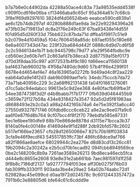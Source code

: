 b7a7b6e0c44902da
42288a50ace4c83a
73a98535edd4538f
c909f0cd916e06ba
cf13466aba9c65cf
95a364a61c7c68cb
3f8e1f69d9297610
3824df4d06524beb
eeabce590cd839a1
ae6c12b74db297af
40280b888d1ae9da
3e22e92294396a26
a73fb03e719813a1
dc8a2f76e249c63f
67ba93438e14d55f
f01d95d5d260f33d
75bb622c87bda71d
dffba5f9917c51e9
b2c079e4d10459a5
f04c7606458a85dc
b97aef055c180e66
6e6a4007343d47ac
229f32ba684d442f
0888c6d9d7cd6f58
2c2c5946134e1b7f
bdc9445798c79d77
a1e29f564fbdbc9e
cd560ec2e60b7ef1
2c863afd7b38eca3
2d87759a15bf0173
d70d3f8daa35c997
a0f72531b4f9c180
fd66eeca11560138
baf4637ab960021b
41f58a7480dc9d60
57b4f1f6e4299f01
6678e4d4654ef4e7
46a163965a0272fb
9d49ad4c8f2aa229
eab64a0a9e14f2d3
dab9b0969aef1e1c
34edc75cccb7da72
73a71ab40956c229
3c2a68ff62131438
fa04f01661276081
d7cc5abc94edabcc
99613e5c9d2ee368
4e80facfb69fbe3f
54ee3874738f3d2f
d4b8babb7f7b1777
0fb639d0464455b9
c3659e72f127b58a
434e8318427a3547
92a5d2d5f81983aa
d8688493e2b2c0a3
a98a2442165b74a6
4e75e392f3a6cc40
27550d9327871746
00fdbd6ccc6ceb22
a9e2ac9ee07fa9c6
aa6f0e87f6d8b764
9cf07bcc4f8f2f70
79ebdfa585e87331
5ec1e6bee190dfe9
68b70e866de8878d
d3115e71bcca3b37
8140a0fe4c00148e
41469d4e9f1d288f
2db92bfd578c2602
b517ef166be23657
cfb28d12650066e7
821c70b18ff03834
3cfa9e46f9ecdf43
545517851ffc73bf
486fc68dce9af766
a82f1866ae8aefce
68029944c2ea276e
d8d83cd13c26cc61
19b2094c2a30242a
e2b5cd70b1ecad92
094fcbb8949569ce
0be2c148209c8b9a
7261ae3589e26213
9bd8eca46ecb5fca
d444e8c8655e2608
93e8e31e2ab661bb
7aec981597d1f258
9f8b8c7186df2137
1a92777794f053ee
aff30b0275f76b03
fab309ffb3330f11
903ada3be4e29ae2
54a02b74aabc72d1
629828ac45e099cd
d0aa1972d024578c
9c6012443357472a
7911b6c3e88805d6
bfe64c61c6cddd9e
